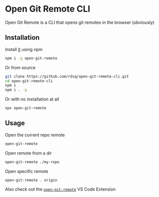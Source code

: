 # Open Git Remote CLI

Open Git Remote is a CLI that opens git remotes in the browser (obviously)

## Installation

Install [it](https://www.npmjs.com/package/open-git-remote) using npm

```sh
npm i -g open-git-remote
```

Or from source

```sh
git clone https://github.com/rdsq/open-git-remote-cli.git
cd open-git-remote-cli
npm i
npm i . -g
```

Or with no installation at all

```sh
npx open-git-remote
```

## Usage

Open the current repo remote

```sh
open-git-remote
```

Open remote from a dir

```sh
open-git-remote ./my-repo
```

Open specific remote

```sh
open-git-remote . origin
```

Also check out the [`open-git-remote`](https://github.com/rdsq/open-git-remote-vscode) VS Code Extension
